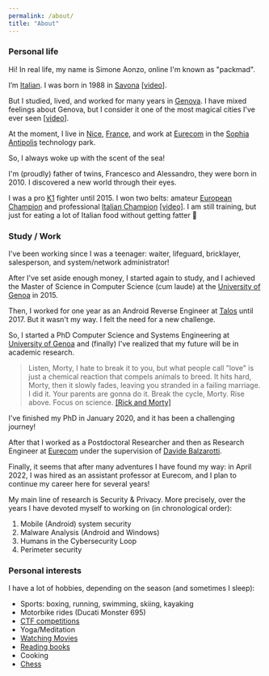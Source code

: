 ```yaml
---
permalink: /about/
title: "About"
---
```


### Personal life
Hi! In real life, my name is Simone Aonzo, online I'm known as "packmad".

I’m [Italian](https://en.wikipedia.org/wiki/Italy). I was born in 1988 in [Savona](https://en.wikipedia.org/wiki/Savona) [[video](https://www.youtube.com/watch?v=_-Gz_NGS5x4)].

But I studied, lived, and worked for many years in [Genova](https://en.wikipedia.org/wiki/Genoa). 
I have mixed feelings about Genova, but I consider it one of the most magical cities I've ever seen [[video](https://www.youtube.com/watch?v=ntJI7-nO98c)].

At the moment, I live in [Nice](https://en.wikipedia.org/wiki/Nice), [France](https://en.wikipedia.org/wiki/France), and work at [Eurecom](https://www.eurecom.fr/) in the [Sophia Antipolis](https://en.wikipedia.org/wiki/Sophia_Antipolis) technology park.

So, I always woke up with the scent of the sea!

I'm (proudly) father of twins, Francesco and Alessandro, they were born in 2010. I discovered a new world through their eyes.

I was a pro [K1](https://en.wikipedia.org/wiki/K-1) fighter until 2015. I won two belts: amateur [European Champion](http://www.ivg.it/2015/06/loanesi-alle-stelle-weekend-di-successi-per-il-polizzano-perlungher/) and professional [Italian Champion](http://www.ivg.it/2015/12/loano-ospita-linternational-fight-show/) [[video]](https://youtu.be/9Yob7mGum9g). 
I am still training, but just for eating a lot of Italian food without getting fatter 🙂


### Study / Work
I've been working since I was a teenager: waiter, lifeguard, bricklayer, salesperson, and system/network administrator!

After I've set aside enough money, I started again to study, and I achieved the Master of Science in Computer Science (cum laude) at the [University of Genoa](https://en.wikipedia.org/wiki/University_of_Genoa) in 2015.

Then, I worked for one year as an Android Reverse Engineer at [Talos](https://talos-sec.com/) until 2017.
But it wasn't my way. I felt the need for a new challenge.

So, I started a PhD Computer Science and Systems Engineering at [University of Genoa](https://en.wikipedia.org/wiki/University_of_Genoa) and (finally) I've realized that my future will be in academic research.

> Listen, Morty, I hate to break it to you, but what people call "love" is just a chemical reaction that compels animals to breed. It hits hard, Morty, then it slowly fades, leaving you stranded in a failing marriage. I did it. Your parents are gonna do it. Break the cycle, Morty. Rise above. Focus on science.
> [[Rick and Morty]](https://en.wikipedia.org/wiki/Rick_and_Morty)

I've finished my PhD in January 2020, and it has been a challenging journey!

After that I worked as a Postdoctoral Researcher and then as Research Engineer at [Eurecom](https://www.eurecom.fr/en/people/aonzo-simone) under the supervision of [Davide Balzarotti](http://s3.eurecom.fr/~balzarot/).

Finally, it seems that after many adventures I have found my way: in April 2022, I was hired as an assistant professor at Eurecom, and I plan to continue my career here for several years!

My main line of research is Security & Privacy. 
More precisely, over the years I have devoted myself to working on (in chronological order): 
1. Mobile (Android) system security
2. Malware Analysis (Android and Windows)
3. Humans in the Cybersecurity Loop
4. Perimeter security


### Personal interests
I have a lot of hobbies, depending on the season (and sometimes I sleep):

* Sports: boxing, running, swimming, skiing, kayaking
* Motorbike rides (Ducati Monster 695)
* [CTF competitions](https://ctftime.org/ctf-wtf/)
* Yoga/Meditation
* [Watching Movies](https://www.imdb.com/user/ur39105709/ratings?sort=your_rating,desc&ratingFilter=0&mode=detail)
* [Reading books](https://www.goodreads.com/review/list/81659096?shelf=read)
* Cooking
* [Chess](https://www.chess.com/member/NZASMN88)
